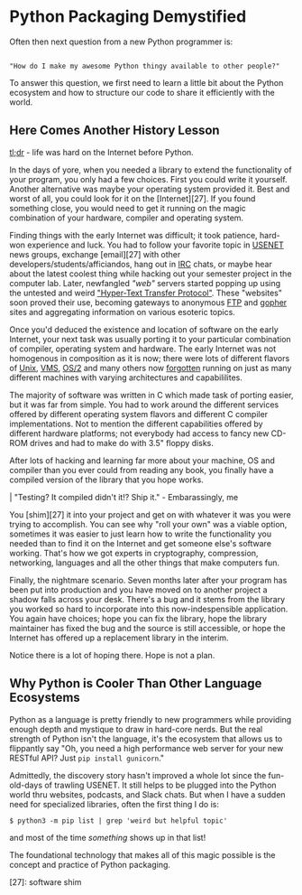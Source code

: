<!-- 
author: Erik O'Shaughnessy
date: 26 Apr 2020
-->

# Python Packaging Demystified

Often then next question from a new Python programmer is:

```HUMAN

"How do I make my awesome Python thingy available to other people?"

```

To answer this question, we first need to learn a little bit about the
Python ecosystem and how to structure our code to share it efficiently
with the world.


## Here Comes Another History Lesson

[tl;dr](#Why-Python-is-Cooler-Than-Other-Language-Ecosystems) - life
was hard on the Internet before Python.

In the days of yore, when you needed a library to extend the
functionality of your program, you only had a few choices. First you
could write it yourself. Another alternative was maybe your operating
system provided it.  Best and worst of all, you could look for it on
the [Internet][27]. If you found something close, you would need to
get it running on the magic combination of your hardware, compiler
and operating system.

Finding things with the early Internet was difficult; it took
patience, hard-won experience and luck. You had to follow your
favorite topic in [USENET][21] news groups, exchange [email][27] with
other developers/students/afficiandos, hang out in [IRC][22] chats, or
maybe hear about the latest coolest thing while hacking out your
semester project in the computer lab. Later, newfangled _"web"_
servers started popping up using the untested and weird ["Hyper-Text
Transfer Protocol"][26]. These "websites" soon proved their use,
becoming gateways to anonymous [FTP][23] and [gopher][24] sites and
aggregating information on various esoteric topics.

Once you'd deduced the existence and location of software on the early
Internet, your next task was usually porting it to your particular
combination of compiler, operating system and hardware. The early
Internet was not homogenous in composition as it is now; there were
lots of different flavors of [Unix][0], [VMS][1], [OS/2][2] and many
others now [forgotten][3] running on just as many different machines with
varying architectures and capabililites.

The majority of software was written in C which made task of porting
easier, but it was far from simple. You had to work around the
different services offered by different operating system flavors and
different C compiler implementations. Not to mention the different
capabilities offered by different hardware platforms; not everybody
had access to fancy new CD-ROM drives and had to make do with 3.5"
floppy disks. 

After lots of hacking and learning far more about your machine, OS and
compiler than you ever could from reading any book, you finally have a
compiled version of the library that you hope works. 

| "Testing? It compiled didn't it!? Ship it." - Embarassingly, me

You [shim][27] it into your project and get on with whatever it was
you were trying to accomplish. You can see why "roll your own" was a
viable option, sometimes it was easier to just learn how to write the
functionality you needed than to find it on the Internet and get
someone else's software working. That's how we got experts in
cryptography, compression, networking, languages and all the other
things that make computers fun.

Finally, the nightmare scenario. Seven months later after your program
has been put into production and you have moved on to another project
a shadow falls across your desk. There's a bug and it stems from the
library you worked so hard to incorporate into this now-indespensible
application. You again have choices; hope you can fix the library,
hope the library maintainer has fixed the bug and the source is still
accessible, or hope the Internet has offered up a replacement library
in the interim.

Notice there is a lot of hoping there. Hope is not a plan.

## Why Python is Cooler Than Other Language Ecosystems

Python as a language is pretty friendly to new programmers while
providing enough depth and mystique to draw in hard-core nerds. But
the real strength of Python isn't the language, it's the ecosystem
that allows us to flippantly say "Oh, you need a high performance web
server for your new RESTful API? Just `pip install gunicorn`."

Admittedly, the discovery story hasn't improved a whole lot since the
fun-old-days of trawling USENET. It still helps to be plugged into the
Python world thru websites, podcasts, and Slack chats. But when I have
a sudden need for specialized libraries, often the first thing I do is:

```console
$ python3 -m pip list | grep 'weird but helpful topic'
```

and most of the time _something_ shows up in that list! 

The foundational technology that makes all of this magic possible is
the concept and practice of Python packaging.

[0]: Unix
[1]: VMS
[2]: OS/2
[3]: BeOS

[18]: https://en.wikipedia.org/wiki/Not_invented_here
[19]: https://pypi.org
[20]: https://www.pypa.io/en/latest/
[21]: usenet
[22]: irc
[23]: ftp
[24]: gopher
[25]: telnet
[26]: HTTP
[27]: software shim
